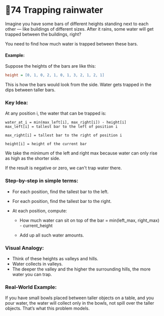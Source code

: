 # 🌟74 Trapping rainwater

Imagine you have some bars of different heights standing next to each other — like buildings of different sizes. After it rains, some water will get trapped between the buildings, right?

You need to find how much water is trapped between these bars.

#### Example:

Suppose the heights of the bars are like this:

```ini
height = [0, 1, 0, 2, 1, 0, 1, 3, 2, 1, 2, 1]
```

This is how the bars would look from the side. Water gets trapped in the dips between taller bars.

### Key Idea:

At any position i, the water that can be trapped is:

```
water_at_i = min(max_left[i], max_right[i]) - height[i]
max_left[i] = tallest bar to the left of position i

max_right[i] = tallest bar to the right of position i

height[i] = height of the current bar
```

We take the minimum of the left and right max because water can only rise as high as the shorter side.

If the result is negative or zero, we can't trap water there.

### Step-by-step in simple terms:

- For each position, find the tallest bar to the left.

- For each position, find the tallest bar to the right.

- At each position, compute:

  - How much water can sit on top of the bar = min(left_max, right_max) - current_height

  - Add up all such water amounts.

### Visual Analogy:

- Think of these heights as valleys and hills.
- Water collects in valleys.
- The deeper the valley and the higher the surrounding hills, the more water you can trap.

### Real-World Example:

If you have small bowls placed between taller objects on a table, and you pour water, the water will collect only in the bowls, not spill over the taller objects. That’s what this problem models.


